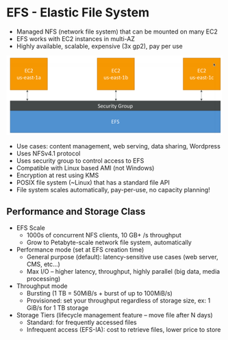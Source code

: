# EFS - Elastic File System

* Managed NFS (network file system) that can be mounted on many EC2
* EFS works with EC2 instances in multi-AZ
* Highly available, scalable, expensive (3x gp2), pay per use

![EFS](images/EFS.png)

* Use cases: content management, web serving, data sharing, Wordpress
* Uses NFSv4.1 protocol
* Uses security group to control access to EFS
* Compatible with Linux based AMI (not Windows)
* Encryption at rest using KMS
* POSIX file system (~Linux) that has a standard file API
* File system scales automatically, pay-per-use, no capacity planning!

## Performance and Storage Class

* EFS Scale
  * 1000s of concurrent NFS clients, 10 GB+ /s throughput
  * Grow to Petabyte-scale network file system, automatically
* Performance mode (set at EFS creation time)
  * General purpose (default): latency-sensitive use cases (web server, CMS, etc…)
  * Max I/O – higher latency, throughput, highly parallel (big data, media processing)
* Throughput mode
  * Bursting (1 TB = 50MiB/s + burst of up to 100MiB/s)
  * Provisioned: set your throughput regardless of storage size, ex: 1 GiB/s for 1 TB storage
* Storage Tiers (lifecycle management feature – move file after N days)
  * Standard: for frequently accessed files
  * Infrequent access (EFS-IA): cost to retrieve files, lower price to store
  